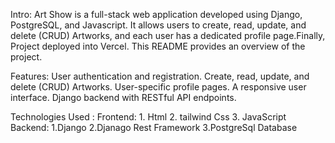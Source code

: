 Intro: Art Show is a full-stack web application developed using Django, PostgreSQL, and Javascript. It allows users to create, read, update, and delete (CRUD) Artworks, and each user has a dedicated profile page.Finally, Project deployed into Vercel. This README provides an overview of the project.

Features: User authentication and registration. Create, read, update, and delete (CRUD) Artworks. User-specific profile pages. A responsive user interface. Django backend with RESTful API endpoints.

Technologies Used : Frontend: 1. Html 2. tailwind Css 3. JavaScript Backend: 1.Django 2.Djanago Rest Framework 3.PostgreSql Database
